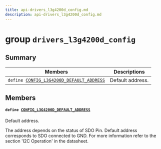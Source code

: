 ```yaml
---
title: api-drivers_l3g4200d_config.md
description: api-drivers_l3g4200d_config.md
---
```

# group `drivers_l3g4200d_config` 

## Summary

 Members                        | Descriptions                                
--------------------------------|---------------------------------------------
`define `[`CONFIG_L3G4200D_DEFAULT_ADDRESS`](#group__drivers__l3g4200d__config_1gabb44590c943d20f9f117e88904463af5)            | Default address.

## Members

#### `define `[`CONFIG_L3G4200D_DEFAULT_ADDRESS`](#group__drivers__l3g4200d__config_1gabb44590c943d20f9f117e88904463af5) 

Default address.

The address depends on the status of SDO Pin. Default address corresponds to SDO connected to GND. For more information refer to the section 'I2C Operation' in the datasheet.

